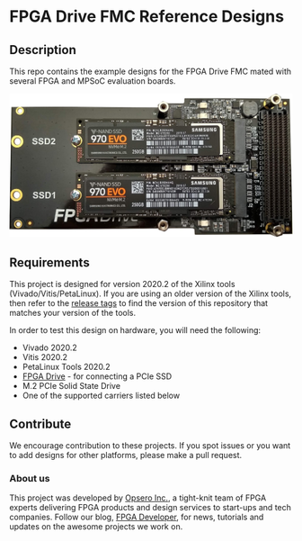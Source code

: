 FPGA Drive FMC Reference Designs
================================

## Description

This repo contains the example designs for the FPGA Drive FMC mated with several FPGA and MPSoC evaluation boards.

![FPGA Drive FMC top side](docs/source/images/fpga-drive-fmc.jpg "FPGA Drive FMC")

## Requirements

This project is designed for version 2020.2 of the Xilinx tools (Vivado/Vitis/PetaLinux). 
If you are using an older version of the Xilinx tools, then refer to the 
[release tags](https://github.com/fpgadeveloper/fpga-drive-aximm-pcie/releases "releases")
to find the version of this repository that matches your version of the tools.

In order to test this design on hardware, you will need the following:

* Vivado 2020.2
* Vitis 2020.2
* PetaLinux Tools 2020.2
* [FPGA Drive](http://fpgadrive.com "FPGA Drive") - for connecting a PCIe SSD
* M.2 PCIe Solid State Drive
* One of the supported carriers listed below

## Contribute

We encourage contribution to these projects. If you spot issues or you want to add designs for other platforms, please
make a pull request.

### About us

This project was developed by [Opsero Inc.](http://opsero.com "Opsero Inc."),
a tight-knit team of FPGA experts delivering FPGA products and design services to start-ups and tech companies. 
Follow our blog, [FPGA Developer](http://www.fpgadeveloper.com "FPGA Developer"), for news, tutorials and
updates on the awesome projects we work on.